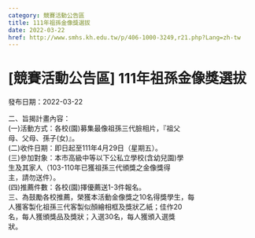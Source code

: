 ```yaml
---
category: 競賽活動公告區
title: 111年祖孫金像獎選拔
date: 2022-03-22
href: http://www.smhs.kh.edu.tw/p/406-1000-3249,r21.php?Lang=zh-tw
---
```


# [競賽活動公告區] 111年祖孫金像獎選拔

發布日期：2022-03-22

二、旨揭計畫內容：  
(一)活動方式：各校(園)募集最像祖孫三代臉相片，『祖父  
母、父母、孫子(女)』。  
(二)收件日期：即日起至111年4月29日（星期五）。  
(三)參加對象：本市高級中等以下公私立學校(含幼兒園)學  
生及其家人（103-110年已獲祖孫三代頒獎之金像獎得  
主，請勿送件）。  
(四)推薦件數：各校(園)擇優薦送1-3件報名。  
三、為鼓勵各校推薦，榮獲本活動金像獎之10名得獎學生，每  
人獲客製化祖孫三代客製似顏繪相框及獎狀乙紙；佳作20  
名，每人獲頒獎品及獎狀；入選30名，每人獲頒入選獎  
狀。


